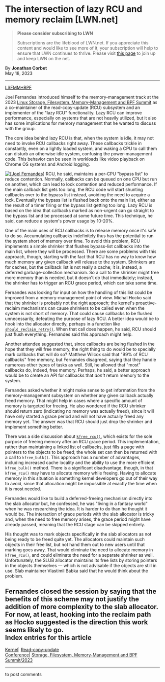 # The intersection of lazy RCU and memory reclaim [LWN.net]

> **Please consider subscribing to LWN**
> 
> Subscriptions are the lifeblood of LWN.net. If you appreciate this content and would like to see more of it, your subscription will help to ensure that LWN continues to thrive. Please visit [this page](/Promo/nst-nag1/subscribe) to join up and keep LWN on the net. 

By **Jonathan Corbet**  
May 18, 2023 

* * *

[LSFMM+BPF](/Articles/lsfmmbpf2023)

Joel Fernandes introduced himself to the memory-management track at the 2023 [Linux Storage, Filesystem, Memory-Management and BPF Summit](/Articles/lsfmmbpf2023) as a co-maintainer of the read-copy-update (RCU) subsystem and an implementer of the "lazy RCU" functionality. Lazy RCU can improve performance, especially on systems that are not heavily utilized, but it also has some implications for memory management that he wanted to discuss with the group. 

The core idea behind lazy RCU is that, when the system is idle, it may not need to invoke RCU callbacks right away. These callbacks trickle in constantly, even on a lightly loaded system, and waking a CPU to call them can disturb an otherwise idle system, confusing the power-management code. This behavior can be seen in workloads like video playback on Chrome OS systems and Android logging. 

[![\[Joel Fernandes\]](https://static.lwn.net/images/conf/2023/lsfmm/JoelFernandes-sm.png)](/Articles/931922/) RCU, he said, maintains a per-CPU "bypass list" to reduce contention. Normally, callbacks can be queued on one CPU but run on another, which can lead to lock contention and reduced performance. If the main callback list gets too long, the RCU code will start shunting callbacks over to the bypass list instead, avoiding the need to acquire a lock. Eventually the bypass list is flushed back onto the main list, either as the result of a timer firing or the bypass list getting too long. Lazy RCU is based on the idea that callbacks marked as non-urgent can go straight to the bypass list and be processed at some future time. This technique, he said, can reduce a system's power usage by 10-20%. 

One of the main uses of RCU callbacks is to release memory once it's safe to do so. Accumulating callbacks indefinitely thus has the potential to run the system short of memory over time. To avoid this problem, RCU implements a simple shrinker that flushes bypass-list callbacks into the main list, where they will be processed. There are some problems with this approach, though, starting with the fact that RCU has no way to know how much memory any given callback will release to the system. Shrinkers are for caches, but the callback list is not really a cache; it is, instead, a deferred garbage-collection mechanism. So a call to the shrinker might free more memory than is needed, but it doesn't do that immediately; instead, the shrinker has to trigger an RCU grace period, which can take some time. 

Fernandes was looking for input on how the handling of this list could be improved from a memory-management point of view. Michal Hocko said that the shrinker is probably not the right approach; the kernel's proactive-reclaim mechanisms can cause shrinkers to be called even when the system is not short of memory. That could cause callbacks to be flushed unnecessarily, defeating the purpose of lazy RCU. A better idea would be to hook into the allocator directly, perhaps in a function like [`should_reclaim_retry()`](https://elixir.bootlin.com/linux/v6.4-rc1/source/mm/page_alloc.c#L4125). When that call does happen, he said, RCU should just flush everything. Fernandes said this approach might help. 

Another attendee suggested that, since callbacks are being flushed in the hope that they will free memory, the right thing to do would be to specially mark callbacks that will do so? Matthew Wilcox said that "99% of RCU callbacks" free memory, but Fernandes disagreed, saying that they handle numerous other types of tasks as well. Still, he allowed that "most" callbacks do, indeed, free memory. Perhaps, he said, a better approach would be to create an API for callbacks that _don't_ return memory to the system. 

Fernandes asked whether it might make sense to get information from the memory-management subsystem on whether any given callback actually freed memory. That might help in cases where a specific amount of memory is targeted for freeing. He also wondered if the RCU shrinker should return zero (indicating no memory was actually freed), since it will have only started a grace period and will not have actually freed any memory yet. The answer was that RCU should just drop the shrinker and implement something better. 

There was a side discussion about [`kfree_rcu()`](https://elixir.bootlin.com/linux/v6.4-rc1/source/include/linux/rcupdate.h#L958), which exists for the sole purpose of freeing memory after an RCU grace period. This implementation, rather than maintaining a linked list of callbacks, just fills a page with pointers to the objects to be freed; the whole set can then be returned with a call to `kfree_bulk()`. This approach has a number of advantages, including increased cache locality and the ability to use the more efficient `kfree_bulk()` method. There is a significant disadvantage, though, in that `kfree_rcu()` may have to allocate memory while freeing. Having to allocate memory in this situation is something kernel developers go out of their way to avoid, since that allocation might be impossible at exactly the time when it is most needed. 

Fernandes would like to build a deferred-freeing mechanism directly into the slab allocator but, he confessed, he was "living in a fantasy world" when he was researching the idea. It is harder to do than he thought it would be. The interaction of grace periods with the slab allocator is tricky and, when the need to free memory arises, the grace period might have already passed, meaning that the RCU stage can be skipped entirely. 

His thought was to mark objects specifically in the slab allocators as not being ready to be freed quite yet. The allocators could maintain such objects in their free list, but not hand them out to new users until that marking goes away. That would eliminate the need to allocate memory in `kfree_rcu()`, and could eliminate the need for a separate shrinker as well. Unfortunately, the SLUB allocator maintains its free lists by storing pointers in the objects themselves — which is not advisable if the objects are still in use. Slab maintainer Vlastimil Babka said that he would think about the problem. 

Fernandes closed the session by saying that the benefits of this scheme may not justify the addition of more complexity to the slab allocator. For now, at least, hooking into the reclaim path as Hocko suggested is the direction this work seems likely to go.  
Index entries for this article  
---  
[Kernel](/Kernel/Index)| [Read-copy-update](/Kernel/Index#Read-copy-update)  
[Conference](/Archives/ConferenceIndex/)| [Storage, Filesystem, Memory-Management and BPF Summit/2023](/Archives/ConferenceIndex/#Storage_Filesystem_Memory-Management_and_BPF_Summit-2023)  
  


* * *

to post comments 
